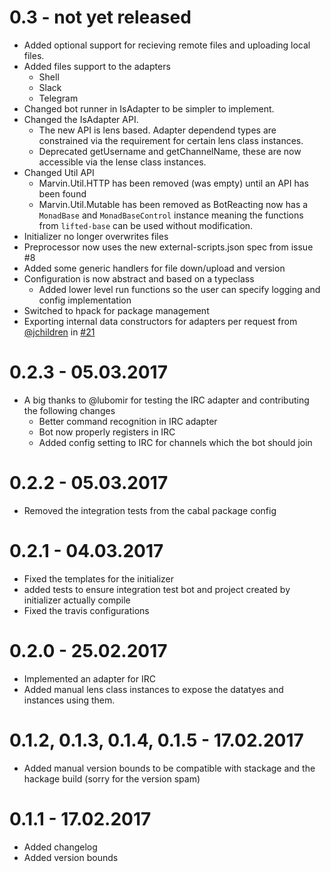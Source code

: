# 0.3 - not yet released

- Added optional support for recieving remote files and uploading local files.
- Added files support to the adapters
    - Shell
    - Slack
    - Telegram
- Changed bot runner in IsAdapter to be simpler to implement.
- Changed the IsAdapter API.
    - The new API is lens based. Adapter dependend types are constrained via the requirement for certain lens class instances.
    - Deprecated getUsername and getChannelName, these are now accessible via the lense class instances.
- Changed Util API
    - Marvin.Util.HTTP has been removed (was empty) until an API has been found
    - Marvin.Util.Mutable has been removed as BotReacting now has a `MonadBase` and `MonadBaseControl` instance meaning the functions from `lifted-base` can be used without modification.
- Initializer no longer overwrites files
- Preprocessor now uses the new external-scripts.json spec from issue #8
- Added some generic handlers for file down/upload and version
- Configuration is now abstract and based on a typeclass
    - Added lower level run functions so the user can specify logging and config implementation
- Switched to hpack for package management
- Exporting internal data constructors for adapters per request from [@jchildren](https://github.com/jchildren) in [#21](https://github.com/JustusAdam/marvin/issues/21)

# 0.2.3 - 05.03.2017

- A big thanks to @lubomir for testing the IRC adapter and contributing the following changes
    - Better command recognition in IRC adapter
    - Bot now properly registers in IRC
    - Added config setting to IRC for channels which the bot should join

# 0.2.2 - 05.03.2017

- Removed the integration tests from the cabal package config

# 0.2.1 - 04.03.2017

- Fixed the templates for the initializer
- added tests to ensure integration test bot and project created by initializer actually compile
- Fixed the travis configurations

# 0.2.0 - 25.02.2017

- Implemented an adapter for IRC
- Added manual lens class instances to expose the datatyes and instances using them.

# 0.1.2, 0.1.3, 0.1.4, 0.1.5 - 17.02.2017

- Added manual version bounds to be compatible with stackage and the hackage build (sorry for the version spam)

# 0.1.1 - 17.02.2017

- Added changelog
- Added version bounds
